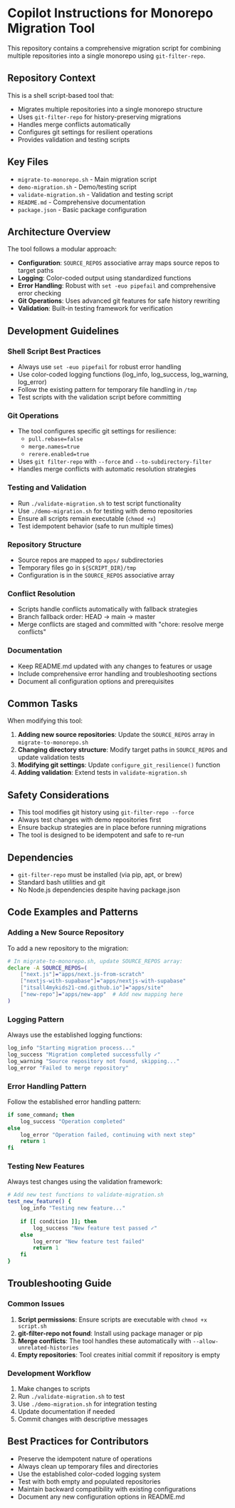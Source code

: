 # Copilot Instructions for Monorepo Migration Tool

This repository contains a comprehensive migration script for combining multiple repositories into a single monorepo using `git-filter-repo`.

## Repository Context

This is a shell script-based tool that:
- Migrates multiple repositories into a single monorepo structure
- Uses `git-filter-repo` for history-preserving migrations
- Handles merge conflicts automatically
- Configures git settings for resilient operations
- Provides validation and testing scripts

## Key Files

- `migrate-to-monorepo.sh` - Main migration script
- `demo-migration.sh` - Demo/testing script  
- `validate-migration.sh` - Validation and testing script
- `README.md` - Comprehensive documentation
- `package.json` - Basic package configuration

## Architecture Overview

The tool follows a modular approach:
- **Configuration**: `SOURCE_REPOS` associative array maps source repos to target paths
- **Logging**: Color-coded output using standardized functions
- **Error Handling**: Robust with `set -euo pipefail` and comprehensive error checking
- **Git Operations**: Uses advanced git features for safe history rewriting
- **Validation**: Built-in testing framework for verification

## Development Guidelines

### Shell Script Best Practices
- Always use `set -euo pipefail` for robust error handling
- Use color-coded logging functions (log_info, log_success, log_warning, log_error)
- Follow the existing pattern for temporary file handling in `/tmp`
- Test scripts with the validation script before committing

### Git Operations
- The tool configures specific git settings for resilience:
  - `pull.rebase=false`
  - `merge.names=true`
  - `rerere.enabled=true`
- Uses `git filter-repo` with `--force` and `--to-subdirectory-filter`
- Handles merge conflicts with automatic resolution strategies

### Testing and Validation
- Run `./validate-migration.sh` to test script functionality
- Use `./demo-migration.sh` for testing with demo repositories
- Ensure all scripts remain executable (`chmod +x`)
- Test idempotent behavior (safe to run multiple times)

### Repository Structure
- Source repos are mapped to `apps/` subdirectories
- Temporary files go in `${SCRIPT_DIR}/tmp`
- Configuration is in the `SOURCE_REPOS` associative array

### Conflict Resolution
- Scripts handle conflicts automatically with fallback strategies
- Branch fallback order: HEAD → main → master
- Merge conflicts are staged and committed with "chore: resolve merge conflicts"

### Documentation
- Keep README.md updated with any changes to features or usage
- Include comprehensive error handling and troubleshooting sections
- Document all configuration options and prerequisites

## Common Tasks

When modifying this tool:

1. **Adding new source repositories**: Update the `SOURCE_REPOS` array in `migrate-to-monorepo.sh`
2. **Changing directory structure**: Modify target paths in `SOURCE_REPOS` and update validation tests
3. **Modifying git settings**: Update `configure_git_resilience()` function
4. **Adding validation**: Extend tests in `validate-migration.sh`

## Safety Considerations

- This tool modifies git history using `git-filter-repo --force`
- Always test changes with demo repositories first
- Ensure backup strategies are in place before running migrations
- The tool is designed to be idempotent and safe to re-run

## Dependencies

- `git-filter-repo` must be installed (via pip, apt, or brew)
- Standard bash utilities and git
- No Node.js dependencies despite having package.json

## Code Examples and Patterns

### Adding a New Source Repository

To add a new repository to the migration:

```bash
# In migrate-to-monorepo.sh, update SOURCE_REPOS array:
declare -A SOURCE_REPOS=(
    ["next.js"]="apps/next.js-from-scratch"
    ["nextjs-with-supabase"]="apps/nextjs-with-supabase"  
    ["itsall4mykids21-cmd.github.io"]="apps/site"
    ["new-repo"]="apps/new-app"  # Add new mapping here
)
```

### Logging Pattern

Always use the established logging functions:

```bash
log_info "Starting migration process..."
log_success "Migration completed successfully ✓"
log_warning "Source repository not found, skipping..."
log_error "Failed to merge repository"
```

### Error Handling Pattern

Follow the established error handling pattern:

```bash
if some_command; then
    log_success "Operation completed"
else
    log_error "Operation failed, continuing with next step"
    return 1
fi
```

### Testing New Features

Always test changes using the validation framework:

```bash
# Add new test functions to validate-migration.sh
test_new_feature() {
    log_info "Testing new feature..."
    
    if [[ condition ]]; then
        log_success "New feature test passed ✓"
    else
        log_error "New feature test failed"
        return 1
    fi
}
```

## Troubleshooting Guide

### Common Issues

1. **Script permissions**: Ensure scripts are executable with `chmod +x script.sh`
2. **git-filter-repo not found**: Install using package manager or pip
3. **Merge conflicts**: The tool handles these automatically with `--allow-unrelated-histories`
4. **Empty repositories**: Tool creates initial commit if repository is empty

### Development Workflow

1. Make changes to scripts
2. Run `./validate-migration.sh` to test
3. Use `./demo-migration.sh` for integration testing
4. Update documentation if needed
5. Commit changes with descriptive messages

## Best Practices for Contributors

- Preserve the idempotent nature of operations
- Always clean up temporary files and directories
- Use the established color-coded logging system
- Test with both empty and populated repositories
- Maintain backward compatibility with existing configurations
- Document any new configuration options in README.md